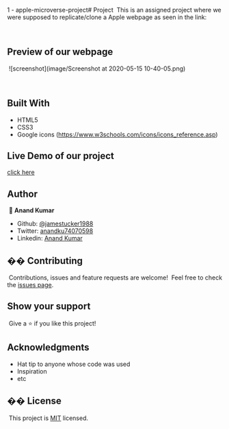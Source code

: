 1 - apple-microverse-project# Project
​
This is an assigned project where we were supposed to replicate/clone a Apple webpage as seen in the link:

​
​
## Preview of our webpage



​
![screenshot](image/Screenshot at 2020-05-15 10-40-05.png)



​
## Built With
- HTML5
- CSS3
- Google icons (https://www.w3schools.com/icons/icons_reference.asp)
​
## Live Demo of our project
​<a href="">click here</a>
​
## Author

​
👤 **Anand Kumar**
​
- Github: [@jamestucker1988](https://github.com/jamestucker1988)
- Twitter: [anandku74070598](https://twitter.com/anandku74070598)
- Linkedin: [Anand Kumar](https://linkedin.com/in/anand-kumar-9128)
​
## �� Contributing
​
Contributions, issues and feature requests are welcome!
​
Feel free to check the [issues page](https://github.com/jamestucker1988/Embedding-images-in-video/issues).
​
## Show your support
​
Give a ⭐️ if you like this project!
​
## Acknowledgments
- Hat tip to anyone whose code was used
- Inspiration
- etc
​
## �� License
​
This project is [MIT](lic.url) licensed.
